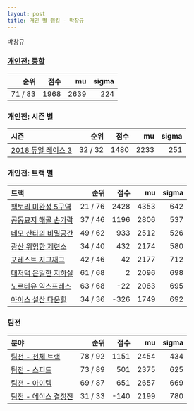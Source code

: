 ```yaml
---
layout: post
title: 개인 별 랭킹 - 박창규
---
```


박창규

### [개인전: 종합](../singles-full)

| 순위 | 점수 | mu | sigma |
|---:|---:|---:|---:|
| 71 / 83 | 1968 | 2639 | 224 |

### 개인전: 시즌 별

| 시즌 | 순위 | 점수 | mu | sigma |
|:---|---:|---:|---:|---:|
| [2018 듀얼 레이스 3](../s2018_1) | 32 / 32 | 1480 | 2233 | 251 |

### 개인전: 트랙 별

| 트랙 | 순위 | 점수 | mu | sigma |
|:---|---:|---:|---:|---:|
| [팩토리 미완성 5구역](../district5) | 21 / 76 | 2428 | 4353 | 642 |
| [공동묘지 해골 손가락](../haeson) | 37 / 46 | 1196 | 2806 | 537 |
| [네모 산타의 비밀공간](../santa) | 49 / 62 | 933 | 2512 | 526 |
| [광산 위험한 제련소](../jeryeonso) | 34 / 40 | 432 | 2174 | 580 |
| [포레스트 지그재그](../zigzag) | 42 / 46 | 42 | 2177 | 712 |
| [대저택 은밀한 지하실](../jeotaek) | 61 / 68 | 2 | 2096 | 698 |
| [노르테유 익스프레스](../noex) | 63 / 68 | -22 | 2063 | 695 |
| [아이스 설산 다운힐](../seolsan) | 34 / 36 | -326 | 1749 | 692 |

### 팀전

| 분야 | 순위 | 점수 | mu | sigma |
|:---|---:|---:|---:|---:|
| [팀전 - 전체 트랙](../team-full) | 78 / 92 | 1151 | 2454 | 434 |
| [팀전 - 스피드](../team-speed) | 73 / 89 | 501 | 2375 | 625 |
| [팀전 - 아이템](../team-item) | 69 / 87 | 651 | 2657 | 669 |
| [팀전 - 에이스 결정전](../team-ace) | 31 / 33 | -140 | 2199 | 780 |
